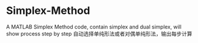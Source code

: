 # Simplex-Method
A MATLAB Simplex Method code, contain simplex and dual simplex, will show process step by step
自动选择单纯形法或者对偶单纯形法，输出每步计算
